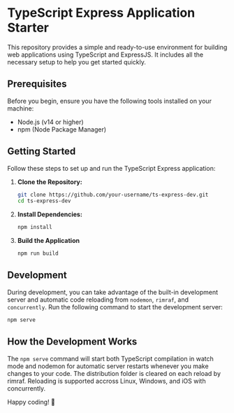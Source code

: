 # TypeScript Express Application Starter

This repository provides a simple and ready-to-use environment for building web applications using TypeScript and ExpressJS. It includes all the necessary setup to help you get started quickly.

## Prerequisites

Before you begin, ensure you have the following tools installed on your machine:

- Node.js (v14 or higher)
- npm (Node Package Manager)

## Getting Started

Follow these steps to set up and run the TypeScript Express application:

1. **Clone the Repository:**

   ```bash
   git clone https://github.com/your-username/ts-express-dev.git
   cd ts-express-dev

2. **Install Dependencies:**

   ```bash
   npm install

3. **Build the Application**

   ```bash
   npm run build

## Development

During development, you can take advantage of the built-in development server and automatic code reloading from `nodemon`, `rimraf`, and `concurrently`. Run the following command to start the development server:

   ```bash
   npm serve
   ```

## How the Development Works
The `npm serve` command will start both TypeScript compilation in watch mode and nodemon for automatic server restarts whenever you make changes to your code. The distribution folder is cleared on each reload by rimraf. Reloading is supported accross Linux, Windows, and iOS with concurrently.

Happy coding! 🚀
